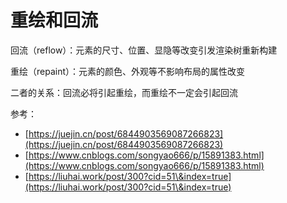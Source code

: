 # 重绘和回流

回流（reflow）：元素的尺寸、位置、显隐等改变引发渲染树重新构建

重绘（repaint）：元素的颜色、外观等不影响布局的属性改变



二者的关系：回流必将引起重绘，而重绘不一定会引起回流







参考：

* [https://juejin.cn/post/6844903569087266823](https://juejin.cn/post/6844903569087266823)
* [https://www.cnblogs.com/songyao666/p/15891383.html](https://www.cnblogs.com/songyao666/p/15891383.html)
* [https://liuhai.work/post/300?cid=51\&index=true](https://liuhai.work/post/300?cid=51\&index=true)

